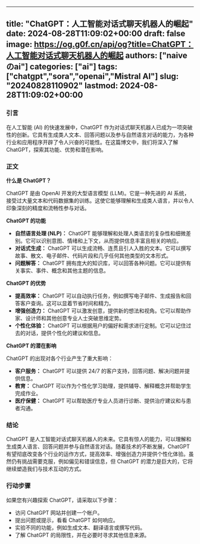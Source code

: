 
---
title: "ChatGPT：人工智能对话式聊天机器人的崛起"
date: 2024-08-28T11:09:02+00:00
draft: false
image: https://og.g0f.cn/api/og?title=ChatGPT：人工智能对话式聊天机器人的崛起
authors: ["naiveのai"]
categories: ["ai"]
tags: ["chatgpt","sora","openai","Mistral AI"]
slug: "20240828110902"
lastmod: 2024-08-28T11:09:02+00:00
---
### 引言

在人工智能 (AI) 的快速发展中，ChatGPT 作为对话式聊天机器人已成为一项突破性的创新。它具有生成类人文本、回答问题以及参与自然语言对话的能力，为各种行业和应用程序开辟了令人兴奋的可能性。在这篇博文中，我们将深入了解 ChatGPT，探索其功能、优势和潜在影响。

### 正文

**什么是 ChatGPT？**

ChatGPT 是由 OpenAI 开发的大型语言模型 (LLM)。它是一种先进的 AI 系统，接受过大量文本和代码数据集的训练。这使它能够理解和生成类人语言，并以令人印象深刻的精度和流畅性参与对话。

**ChatGPT 的功能**

* **自然语言处理 (NLP)：** ChatGPT 能够理解和处理人类语言的复杂性和细微差别。它可以识别意图、情绪和上下文，从而提供信息丰富且相关的响应。
* **对话式生成：** ChatGPT 可以生成流畅、连贯且引人入胜的文本。它可以撰写故事、散文、电子邮件、代码片段和几乎任何其他类型的文本形式。
* **问题解答：** ChatGPT 拥有庞大的知识库，可以回答各种问题。它可以提供有关事实、事件、概念和其他主题的信息。

**ChatGPT 的优势**

* **提高效率：** ChatGPT 可以自动执行任务，例如撰写电子邮件、生成报告和回答客户查询。这可以显着节省时间和精力。
* **增强创造力：** ChatGPT 可以激发创意，提供新的想法和视角。它可以帮助作家、设计师和其他创意专业人士突破思维定势。
* **个性化体验：** ChatGPT 可以根据用户的偏好和需求进行定制。它可以记住过去的对话，提供个性化的建议和信息。

**ChatGPT 的潜在影响**

ChatGPT 的出现对各个行业产生了重大影响：

* **客户服务：** ChatGPT 可以提供 24/7 的客户支持，回答问题、解决问题并提供信息。
* **教育：** ChatGPT 可以作为个性化学习助理，提供辅导、解释概念并帮助学生完成作业。
* **医疗保健：** ChatGPT 可以帮助医疗专业人员进行诊断、提供治疗建议和与患者沟通。

### 结论

ChatGPT 是人工智能对话式聊天机器人的未来。它具有惊人的能力，可以理解和生成类人语言、回答问题并参与自然语言对话。随着技术的不断发展，ChatGPT 有望彻底改变各个行业的运作方式，提高效率、增强创造力并提供个性化体验。虽然仍有挑战需要克服，例如偏见和错误信息，但 ChatGPT 的潜力是巨大的，它将继续塑造我们与技术互动的方式。

### 行动步骤

如果您有兴趣探索 ChatGPT，请采取以下步骤：

* 访问 ChatGPT 网站并创建一个帐户。
* 提出问题或提示，看看 ChatGPT 如何响应。
* 实验不同的功能，例如生成文本、翻译语言或撰写代码。
* 了解 ChatGPT 的局限性，并在必要时寻求其他信息来源。